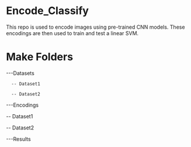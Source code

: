 # Encode_Classify
This repo is used to encode images using pre-trained CNN models. These encodings are then used to train and test a linear SVM.

# Make Folders
---Datasets

      -- Dataset1
   
      -- Dataset2

---Encodings

   -- Dataset1
   
   -- Dataset2

---Results
